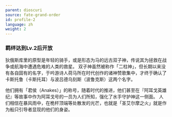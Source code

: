 ```yaml
---
parent: dioscuri
source: fate-grand-order
id: profile-2
language: zh
weight: 2
---
```


### 羁绊达到Lv.2后开放

狄俄斯库里的原型是年轻的骑手，或是形态为马的远古双子神，传说其为拯救在战争或航海中遭遇危难的人类的救星。
双子神虽然被称作「二柱神」，但长期以来没有各自固有的名字，于吟游诗人荷马所在时代创作的诸神赞歌集中，才终于确认了卡斯托鲁（卡斯托耳）与波吕德乌刻斯（波鲁克斯）这两个名字。

他们拥有「君侯（Anakes）」的称号，随着时代的推进，他们甚至在『阿耳戈英雄纪』等故事中作为阿耳戈号的一员为人们所知，强化了水手守护神这一侧面。
人们相信在暴风雨中，在桅杆顶端等处散发的光芒，也就是「圣艾尔摩之火」就是作为船只引导者显现的他们的身姿。
